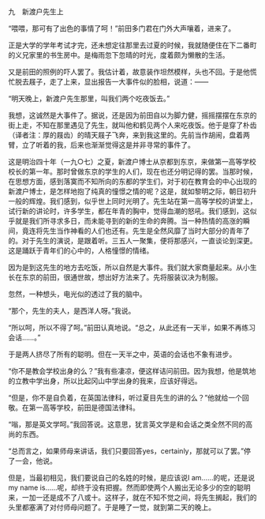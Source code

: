 九　新渡户先生上

  

“喂喂，那可有了出色的事情了呵！”前田多门君在门外大声嚷着，进来了。

正是大学的学年考试才完，还未想定往那里去过夏的时候，我就随便住在下二番町的义兄家里的书生房中。是梅雨忽下忽晴的时光，度着颇为懒散的生活。

又是前田的照例的吓人罢了。我估计着，故意装作坦然模样，头也不回。于是他慌忙脱去屐子，走了上来，显出报告一大事件似的脸相，说道：——

“明天晚上，新渡户先生那里，叫我们两个吃夜饭去。”

我想，这诚然是大事件了。据说，还是因为前田自以为脚力健，摇摇摆摆在东京的街上走，不知在那里遇见了先生，就叫他和鹤见两个人来吃夜饭。他于是穿了朴齿（译者注：厚的屐齿）的晴天屐子飞奔，来到我这里的。先前当作胡闹，盘着两臂，立了听着的我，后来也渐渐觉得这是并非寻常的事件了。

这是明治四十年（一九○七）之夏，新渡户博士从京都到东京，来做第一高等学校校长的第一年。那时曾做东京的学生的人们，现在也还分明记得的罢。当那时候，在思想方面，感到落寞而不知所向的东都的学生们，对于初在教育会的中心出现的新渡户博士，是怎样地抱了纯真的憧憬之情的呢？这是，就如黎明之际，朝日初升一般的辉煌。我们感到，似乎世上同时光明了。先生站在第一高等学校的讲堂上，试行新的讲论时，许多学生，都在年青的胸中，觉得血潮的怒吼。我们感到，这似乎就是我们所寻求多日，而未能寻到的新的生命的奔腾。当一种热情的高涨的瞬间，竟连将先生当作神看的人们也还有。先生是全然风靡了当时大部分的青年了的。对于先生的演说，是跟着听。三五人一聚集，便将那感兴，一直谈论到深更。这是踊跃于青年们的心中的，人格憧憬的情绪。

因为是到这先生的地方去吃饭，所以自然是大事件。我们就大家商量起来。从小生长在东京的前田，很通世故，想出好方法来了。先将服装议决为制服。

忽然，一种想头，电光似的透过了我的脑中。

“那个，先生的夫人，是西洋人呀。”我说。

“所以呵，所以不得了呵。”前田认真地说。“总之，从此还有一天半，如果不再练习会话……。”

于是两人挤尽了所有的聪明。但在一天半之中，英语的会话也不象有进步。

“你不是教会学校出身的么？”我有些凄凉，便这样诘问前田。因为我想，他是筑地的立教中学出身，所以比起冈山中学出身的我来，应该好得远。

“但是，你不是自负着，在英国法律科，听过夏目先生的讲的么？”他就给一个回敬。在第一高等学校，前田是德国法律科。

“嗡，那是英文学呵。”我回答说。这意思，犹言英文学是和会话之类全然不同的高尚的东西。

“总而言之，如果师母来讲话，我们只要回答yes，certainly，那就可以了罢。”停了一会，他说。

但是，当最初相见，我们要说自己的名姓的时候，是应该说I am……的呢，还是说my name is……呢，却终于没有把握。然而即使两个人搬出无论多少的空的聪明来，一加一还是成不了八或十。这样子，就在不知不觉之间，将先生搁起，我们的头里都塞满了对付师母问题了。于是睡了一觉，就到第二天的晚上。
